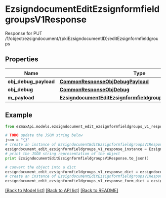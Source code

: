 # EzsigndocumentEditEzsignformfieldgroupsV1Response

Response for PUT /1/object/ezsigndocument/{pkiEzsigndocumentID}/editEzsignformfieldgroups

## Properties
Name | Type | Description | Notes
------------ | ------------- | ------------- | -------------
**obj_debug_payload** | [**CommonResponseObjDebugPayload**](CommonResponseObjDebugPayload.md) |  | 
**obj_debug** | [**CommonResponseObjDebug**](CommonResponseObjDebug.md) |  | [optional] 
**m_payload** | [**EzsigndocumentEditEzsignformfieldgroupsV1ResponseMPayload**](EzsigndocumentEditEzsignformfieldgroupsV1ResponseMPayload.md) |  | 

## Example

```python
from eZmaxApi.models.ezsigndocument_edit_ezsignformfieldgroups_v1_response import EzsigndocumentEditEzsignformfieldgroupsV1Response

# TODO update the JSON string below
json = "{}"
# create an instance of EzsigndocumentEditEzsignformfieldgroupsV1Response from a JSON string
ezsigndocument_edit_ezsignformfieldgroups_v1_response_instance = EzsigndocumentEditEzsignformfieldgroupsV1Response.from_json(json)
# print the JSON string representation of the object
print EzsigndocumentEditEzsignformfieldgroupsV1Response.to_json()

# convert the object into a dict
ezsigndocument_edit_ezsignformfieldgroups_v1_response_dict = ezsigndocument_edit_ezsignformfieldgroups_v1_response_instance.to_dict()
# create an instance of EzsigndocumentEditEzsignformfieldgroupsV1Response from a dict
ezsigndocument_edit_ezsignformfieldgroups_v1_response_form_dict = ezsigndocument_edit_ezsignformfieldgroups_v1_response.from_dict(ezsigndocument_edit_ezsignformfieldgroups_v1_response_dict)
```
[[Back to Model list]](../README.md#documentation-for-models) [[Back to API list]](../README.md#documentation-for-api-endpoints) [[Back to README]](../README.md)


